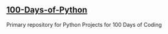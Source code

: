## [100-Days-of-Python](https://www.udemy.com/course/100-days-of-code/learn/lecture/20761314#overview)
Primary repository for Python Projects for 100 Days of Coding
